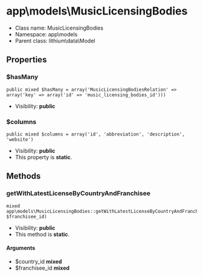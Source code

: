 app\models\MusicLicensingBodies
===============






* Class name: MusicLicensingBodies
* Namespace: app\models
* Parent class: lithium\data\Model





Properties
----------


### $hasMany

    public mixed $hasMany = array('MusicLicensingBodiesRelation' => array('key' => array('id' => 'music_licensing_bodies_id')))





* Visibility: **public**


### $columns

    public mixed $columns = array('id', 'abbreviation', 'description', 'website')





* Visibility: **public**
* This property is **static**.


Methods
-------


### getWithLatestLicenseByCountryAndFranchisee

    mixed app\models\MusicLicensingBodies::getWithLatestLicenseByCountryAndFranchisee($country_id, $franchisee_id)





* Visibility: **public**
* This method is **static**.


#### Arguments
* $country_id **mixed**
* $franchisee_id **mixed**


